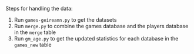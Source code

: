 Steps for handling the data:

1. Run `games-geireann.py` to get the datasets
2. Run `merge.py` to combine the games database and the players database in the `merge` table
3. Run `gm_age.py` to get the updated statistics for each database in the `games_new` table